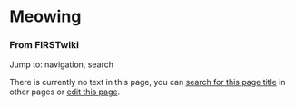 # Meowing

### From FIRSTwiki

Jump to: navigation, search

There is currently no text in this page, you can [search for this page
title](Special:Search/Meowing "Special:Search/Meowing" ) in other
pages or [edit this
page](http://www.firstwiki.net/index.php?title=Meowing&action=edit
"http://www.firstwiki.net/index.php?title=Meowing&action=edit" ).

